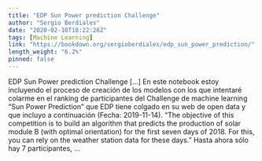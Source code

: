 ```yaml
---
title: "EDP Sun Power prediction Challenge"
author: "Sergio Berdiales"
date: "2020-02-10T18:22:26Z"
tags: [Machine Learning]
link: "https://bookdown.org/sergioberdiales/edp_sun_power_prediction/"
length_weight: "6.2%"
pinned: false
---
```


EDP Sun Power prediction Challenge [...] En este notebook estoy incluyendo el proceso de creación de los modelos con los que intentaré colarme en el ranking de participantes del Challenge de machine learning “Sun Power Prediction” que EDP tiene colgado en su web de open data y que incluyo a continuación (Fecha: 2019-11-14). “The objective of this competition is to build an algorithm that predicts the production of solar module B (with optimal orientation) for the first seven days of 2018. For this, you can rely on the weather station data for these days.” Hasta ahora sólo hay 7 participantes,  ...

